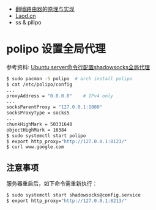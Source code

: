 - [翻墙路由器的原理与实现](https://docs.google.com/document/d/1mmMiMYbviMxJ-DhTyIGdK7OOg581LSD1CZV4XY1OMG8/pub)
- [Laod.cn](https://laod.cn/)
- ss & pilipo

# polipo 设置全局代理

参考资料: [Ubuntu server命令行配置shadowsocks全局代理](https://jingsam.github.io/2016/05/08/setup-shadowsocks-http-proxy-on-ubuntu-server.html)

```sh
$ sudo pacman -S polipo  # arch install polipo
$ cat /etc/polipo/config
...
proxyAddress = "0.0.0.0"    # IPv4 only
...
socksParentProxy = "127.0.0.1:1080"
socksProxyType = socks5
...
chunkHighMark = 50331648
objectHighMark = 16384
$ sudo systemctl start polipo
$ export http_proxy="http://127.0.0.1:8123/"
$ curl www.google.com
```

## 注意事项

服务器重启后，如下命令需重新执行：

```sh
$ sudo systemctl start shadowsocks@config.service
$ export http_proxy="http://127.0.0.1:8213/"
```
